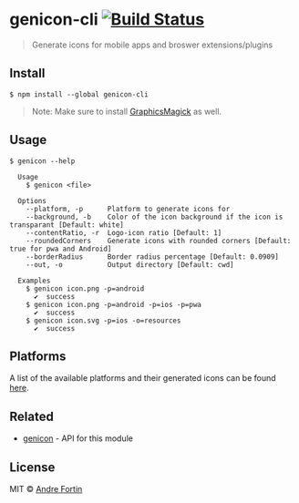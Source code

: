 # genicon-cli [![Build Status](https://travis-ci.com/andrefortin/genicon-cli.svg?branch=master)](https://travis-ci.com/andrefortin/genicon-cli)

> Generate icons for mobile apps and broswer extensions/plugins

## Install

```
$ npm install --global genicon-cli
```

> Note: Make sure to install [GraphicsMagick](https://github.com/andrefortin/genicon#graphicsmagick) as well.

## Usage

```
$ genicon --help

  Usage
    $ genicon <file>

  Options
    --platform, -p      Platform to generate icons for
    --background, -b    Color of the icon background if the icon is transparant [Default: white]
    --contentRatio, -r  Logo-icon ratio [Default: 1]
    --roundedCorners    Generate icons with rounded corners [Default: true for pwa and Android]
    --borderRadius      Border radius percentage [Default: 0.0909]
    --out, -o           Output directory [Default: cwd]

  Examples
    $ genicon icon.png -p=android
      ✔  success
    $ genicon icon.png -p=android -p=ios -p=pwa
      ✔  success
    $ genicon icon.svg -p=ios -o=resources
      ✔  success
```

## Platforms

A list of the available platforms and their generated icons can be found [here](https://github.com/andrefortin/genicon#platforms).

## Related

- [genicon](https://github.com/andrefortin/genicon) - API for this module

## License

MIT © [Andre Fortin](http://github.com/andrefortin)
